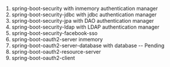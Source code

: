 1) spring-boot-security  with inmemory authentication manager
2) spring-boot-security-jdbc with jdbc authentication manager
3) spring-boot-security-jpa with DAO authentication manager
4) spring-boot-security-ldap with LDAP authentication manager
5) spring-boot-security-facebook-sso 
6) spring-boot-oauth2-server  inmemory
7) spring-boot-oauth2-server-database with database -- Pending
8) spring-boot-oauth2-resource-server
9) spring-boot-oauth2-client